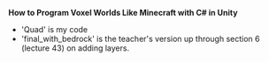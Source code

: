 **How to Program Voxel Worlds Like Minecraft with C# in Unity**

- 'Quad' is my code
- 'final_with_bedrock' is the teacher's version up through section 6 (lecture 43) on adding layers.
